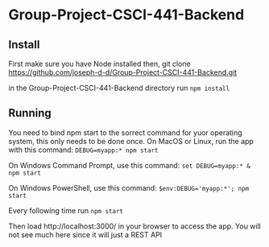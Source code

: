 # Group-Project-CSCI-441-Backend

## Install

First make sure you have Node installed then,
git clone https://github.com/joseph-d-d/Group-Project-CSCI-441-Backend.git

in the Group-Project-CSCI-441-Backend directory run 
`npm install`

## Running
You need to bind npm start to the sorrect command for yuor operating system, this only needs to be done once.
On MacOS or Linux, run the app with this command:
`DEBUG=myapp:* npm start`

On Windows Command Prompt, use this command:
`set DEBUG=myapp:* & npm start`

On Windows PowerShell, use this command:
`$env:DEBUG='myapp:*'; npm start`

Every following time run `npm start`

Then load http://localhost:3000/ in your browser to access the app. You will not see much here since it will just a REST API
